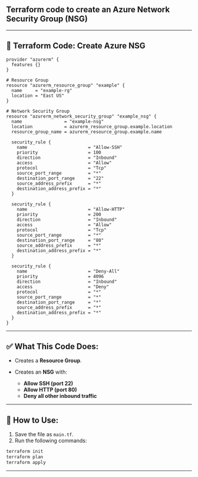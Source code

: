 ## **Terraform code** to create an **Azure Network Security Group (NSG)** 
---

## 🧾 **Terraform Code: Create Azure NSG**

```hcl
provider "azurerm" {
  features {}
}

# Resource Group
resource "azurerm_resource_group" "example" {
  name     = "example-rg"
  location = "East US"
}

# Network Security Group
resource "azurerm_network_security_group" "example_nsg" {
  name                = "example-nsg"
  location            = azurerm_resource_group.example.location
  resource_group_name = azurerm_resource_group.example.name

  security_rule {
    name                       = "Allow-SSH"
    priority                   = 100
    direction                  = "Inbound"
    access                     = "Allow"
    protocol                   = "Tcp"
    source_port_range          = "*"
    destination_port_range     = "22"
    source_address_prefix      = "*"
    destination_address_prefix = "*"
  }

  security_rule {
    name                       = "Allow-HTTP"
    priority                   = 200
    direction                  = "Inbound"
    access                     = "Allow"
    protocol                   = "Tcp"
    source_port_range          = "*"
    destination_port_range     = "80"
    source_address_prefix      = "*"
    destination_address_prefix = "*"
  }

  security_rule {
    name                       = "Deny-All"
    priority                   = 4096
    direction                  = "Inbound"
    access                     = "Deny"
    protocol                   = "*"
    source_port_range          = "*"
    destination_port_range     = "*"
    source_address_prefix      = "*"
    destination_address_prefix = "*"
  }
}
```

---

## ✅ What This Code Does:

* Creates a **Resource Group**.
* Creates an **NSG** with:

  * **Allow SSH (port 22)**
  * **Allow HTTP (port 80)**
  * **Deny all other inbound traffic**

---

## 🔗 How to Use:

1. Save the file as `main.tf`.
2. Run the following commands:

```bash
terraform init
terraform plan
terraform apply
```

---
